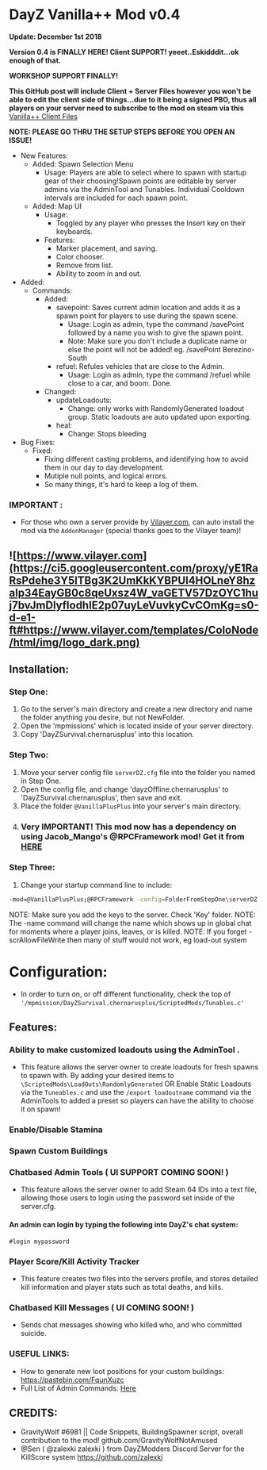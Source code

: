 
# DayZ Vanilla++ Mod v0.4

**Update: December 1st 2018**

**Version 0.4 is FINALLY HERE! Client SUPPORT! yeeet..Eskidddit...ok enough of that.**

**WORKSHOP SUPPORT FINALLY!** 

**This GitHub post will include Client + Server Files however you won't be able to edit the client side of things...due to it being a signed PBO, thus all players on your server need to subscribe to the mod on steam via this** [Vanilla++ Client Files](https://steamcommunity.com/sharedfiles/filedetails/?id=1578593068) 

**NOTE: PLEASE GO THRU THE SETUP STEPS BEFORE YOU OPEN AN ISSUE!**

- New Features: 
  - Added: Spawn Selection Menu
    - Usage: Players are able to select where to spawn with startup gear of their choosing!Spawn points are editable by server admins via the AdminTool and Tunables. Individual Cooldown intervals are included for each spawn point.
  - Added: Map UI
    - Usage:
      - Toggled by any player who presses the Insert key on their keyboards.
    - Features: 
      - Marker placement, and saving.
      - Color chooser.
      - Remove from list.
      - Ability to zoom in and out.
- Added:
  - Commands:
    - Added:
      - savepoint: Saves current admin location and adds it as a spawn point for players to use during the spawn scene.
        - Usage: Login as admin, type the command /savePoint followed by a name you wish to give the spawn point.
        - Note: Make sure you don't include a duplicate name or else the point will not be added! eg. /savePoint Berezino-South
      - refuel: Refules vehicles that are close to the Admin.
        - Usage: Login as admin, type the command /refuel while close to a car, and boom. Done.
    - Changed:
      - updateLoadouts:
        - Change: only works with RandomlyGenerated loadout group. Static loadouts are auto updated upon exporting.
      - heal:
        - Change: Stops bleeding
- Bug Fixes:
  - Fixed:
    - Fixing different casting problems, and identifying how to avoid them in our day to day development.
    - Mutiple null points, and logical errors.
    - So many things, it's hard to keep a log of them.

### IMPORTANT :
- For those who own a server provide by [Vilayer.com](https://www.Vilayer.com), can auto install the mod via the `AddonManager` (special thanks goes to the Vilayer team)!

![https://www.vilayer.com](https://ci5.googleusercontent.com/proxy/yE1RaRsPdehe3Y5lTBg3K2UmKkKYBPUl4HOLneY8hzalp34EayGB0c8qeUxsz4W_vaGETV57DzOYC1huj7bvJmDlyfIodhIE2p07uyLeVuvkyCvCOmKg=s0-d-e1-ft#https://www.vilayer.com/templates/ColoNode/html/img/logo_dark.png)
-
## Installation: 

### Step One:
1. Go to the server's main directory and create a new directory and name the folder anything you desire, but not NewFolder.
2. Open the 'mpmissions' which is located inside of your server directory.
3. Copy 'DayZSurvival.chernarusplus' into this location.

### Step Two:
1. Move your server config file ```serverDZ.cfg``` file into the folder you named in Step One.
2. Open the config file, and change 'dayzOffline.chernarusplus' to 'DayZSurvival.chernarusplus', then save and exit.
3. Place the folder ```@VanillaPlusPlus``` into your server's main directory. 
4. ### Very IMPORTANT! This mod now has a dependency on using Jacob_Mango's @RPCFramework mod! Get it from [HERE](https://steamcommunity.com/sharedfiles/filedetails/?id=1559212036)

### Step Three:
1. Change your startup command line to include:

```bash
-mod=@VanillaPlusPlus;@RPCFramework -config=FolderFromStepOne\serverDZ.cfg -profiles=FolderFromStepOne -name=myServerName -scrAllowFileWrite
```
NOTE: Make sure you add the keys to the server. Check 'Key' folder.
NOTE: The -name command will change the name which shows up in global chat for moments where a player joins, leaves, or is killed.
NOTE: If you forget -scrAllowFileWrite then many of stuff would not work, eg load-out system

# Configuration:
- In order to turn on, or off different functionality, check the top of ``'/mpmission/DayZSurvival.chernarusplus/ScriptedMods/Tunables.c'``

## Features:
### Ability to make customized loadouts using the AdminTool .
- This feature allows the server owner to create loadouts for fresh spawns to spawn with. By adding your desired items to ```\ScriptedMods\LoadOuts\RandomlyGenerated``` OR Enable Static Loadouts via the ```Tuneables.c``` and use the ```/export loadoutname``` command via the AdminTools to added a preset so players can have the ability to choose it on spawn!

### Enable/Disable Stamina
### Spawn Custom Buildings

### Chatbased Admin Tools ( UI SUPPORT COMING SOON! )
- This feature allows the server owner to add Steam 64 IDs into a text file, allowing those users to login using the password set inside of the server.cfg.

#### An admin can login by typing the following into DayZ's chat system:
```
#login mypassword
```

### Player Score/Kill Activity Tracker
- This feature creates two files into the servers profile, and stores detailed kill information and player stats such as total deaths, and kills.

### Chatbased Kill Messages ( UI COMING SOON! )
- Sends chat messages showing who killed who, and who committed suicide.

### USEFUL LINKS:
- How to generate new loot positions for your custom buildings: https://pastebin.com/FqunXuzc
- Full List of Admin Commands: [Here](https://github.com/Da0ne/DZMods/blob/master/mpmissions/DayZSurvival.chernarusplus/ScriptedMods/Modules/AdminTool/README.md)

## CREDITS:
- GravityWolf #6981 || Code Snippets, BuildingSpawner script, overall contribution to the mod! github.com/GravityWolfNotAmused
- @Sen ( @zalexki zalexki ) from DayZModders Discord Server for the KillScore system https://github.com/zalexki
